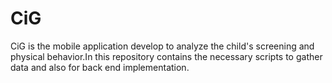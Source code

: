 # CiG
CiG is the mobile application develop to analyze the child's screening and physical behavior.In this repository contains the necessary scripts to gather data and also for back end implementation.   
